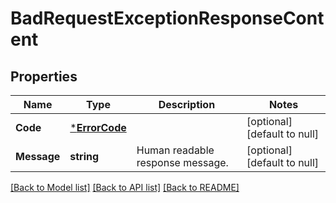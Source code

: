 # BadRequestExceptionResponseContent

## Properties
Name | Type | Description | Notes
------------ | ------------- | ------------- | -------------
**Code** | [***ErrorCode**](ErrorCode.md) |  | [optional] [default to null]
**Message** | **string** | Human readable response message. | [optional] [default to null]

[[Back to Model list]](../README.md#documentation-for-models) [[Back to API list]](../README.md#documentation-for-api-endpoints) [[Back to README]](../README.md)

